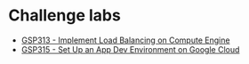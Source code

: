 # Challenge labs

- [GSP313 - Implement Load Balancing on Compute Engine](./gsp313.md)
- [GSP315 - Set Up an App Dev Environment on Google Cloud](./gsp315.md)